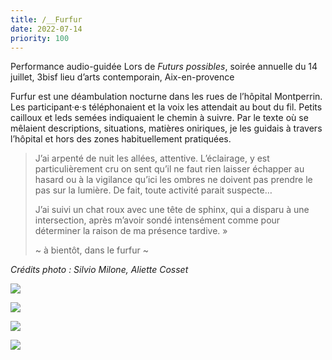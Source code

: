 ```yaml
---
title: /__Furfur
date: 2022-07-14
priority: 100
---
```

Performance audio-guidée
Lors de *Futurs possibles*, soirée annuelle du 14 juillet,
3bisf lieu d’arts contemporain, Aix-en-provence

Furfur est une déambulation nocturne dans les rues de l’hôpital Montperrin. Les participant·e·s téléphonaient et la voix les attendait au bout du fil. Petits cailloux et leds semées indiquaient le chemin à suivre.
Par le texte où se mêlaient descriptions, situations, matières oniriques, je les guidais à travers l’hôpital et hors des zones habituellement pratiquées.

> J’ai arpenté de nuit les allées, attentive.
> L’éclairage, y est particulièrement cru
> on sent
> qu’il ne faut rien laisser échapper au hasard
> ou à la vigilance
> qu’ici les ombres ne doivent pas prendre le pas sur la lumière.
> De fait,
> toute activité parait suspecte…
>
> J’ai suivi un chat roux avec une tête de sphinx,
> qui a disparu à une intersection, après m’avoir sondé intensément comme pour déterminer la raison de ma présence tardive. »
>
> \~ à bientôt, dans le furfur \~

*Crédits photo : Silvio Milone, Aliette Cosset*

![](src/assets/images/projects/furfur/0.jpg)

![](src/assets/images/projects/furfur/1.jpg)

![](src/assets/images/projects/furfur/2.jpg)

![](src/assets/images/projects/furfur/3.jpg)
